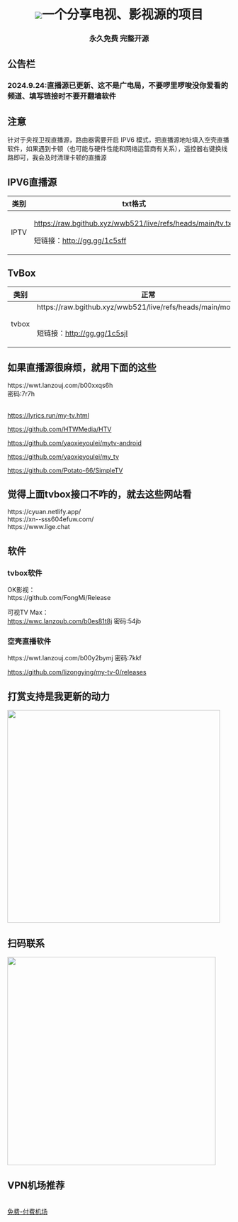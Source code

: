 <h1 align="center"> <img src="https://raw.githubusercontent.com/wwb521/live/refs/heads/main/ys.ico">一个分享电视、影视源的项目 </h1>
<h3 align="center">永久免费 完整开源 </h3>

<h2>公告栏</h2>
<h3>2024.9.24:直播源已更新、这不是广电局，不要啰里啰唆没你爱看的频道、填写链接时不要开翻墙软件</h3>
<h2>注意</h2>
针对于央视卫视直播源，路由器需要开启 IPV6 模式，把直播源地址填入空壳直播软件，如果遇到卡顿（也可能与硬件性能和网络运营商有关系），遥控器右键换线路即可，我会及时清理卡顿的直播源<br/>
<h2>IPV6直播源</h2>
<table>
  <thead>
    <tr>
        <th>类别</th>
        <th>txt格式</th>
        <th>m3u格式</th>
    </tr>
    <tbody>
    <tr>
      <td>IPTV</td>
  <td>

https://raw.bgithub.xyz/wwb521/live/refs/heads/main/tv.txt </br>

短链接：http://gg.gg/1c5sff

</td>

<td>

https://raw.bgithub.xyz/wwb521/live/refs/heads/main/tv.m3u <br/>

短链接：http://gg.gg/1c5shv
</td>

</tr>

  </thead>
  </table>
<h2>TvBox</h2>
<table>
  <thead>
    <tr>
        <th>类别</th>
        <th>正常</th>
        <th>18+(当心社死！！！)</th>
    </tr>
    <tbody>
    <tr>
<td>tvbox</td>
<td>https://raw.bgithub.xyz/wwb521/live/refs/heads/main/movies.json </br>

</br>短链接：http://gg.gg/1c5sjl


</td>
<td>https://raw.bgithub.xyz/wwb521/live/refs/heads/main/video.json

</br>短链接：http://gg.gg/1c5sjx

</td>
</tr>
  </thead>
  </table>

<h2>如果直播源很麻烦，就用下面的这些</h2>
https://wwt.lanzouj.com/b00xxqs6h </br>密码:7r7h</br></br>

https://lyrics.run/my-tv.html</br>

https://github.com/HTWMedia/HTV</br>

https://github.com/yaoxieyoulei/mytv-android</br>

https://github.com/yaoxieyoulei/my_tv</br>

https://github.com/Potato-66/SimpleTV</br>

<h2>觉得上面tvbox接口不咋的，就去这些网站看</h2>
https://cyuan.netlify.app/</br>
https://xn--sss604efuw.com/</br>
https://www.lige.chat</br>

<h2>软件</h2>
<h3>tvbox软件</h3>
OK影视：</br>
https://github.com/FongMi/Release</br>

可视TV Max：</br>
https://wwc.lanzoub.com/b0es81t8j 密码:54jb</br>

<h3>空壳直播软件</h3>
https://wwt.lanzouj.com/b00y2bymj 密码:7kkf<br/>

https://github.com/lizongying/my-tv-0/releases

<h2>打赏支持是我更新的动力</h2>
<img src="https://raw.githubusercontent.com/wwb521/live/refs/heads/main/pay.jpeg" width="480px">

<h2>扫码联系</h2>
<img src="https://raw.githubusercontent.com/wwb521/live/refs/heads/main/lx.png" width="470px">

<h2>VPN机场推荐</h2></br>
<a href="https://w.免费机场.com/#/register?code=vwm5gImq">免费-付费机场</a></br>


